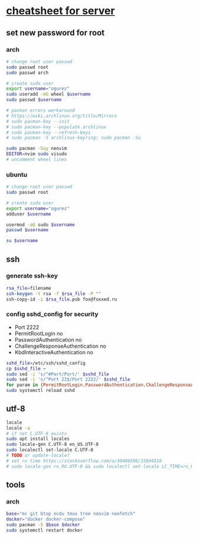 # [cheatsheet for server](./)

## set new password for root

### arch

```bash
# change root user passwd
sudo passwd root
sudo passwd arch

# create sudo user
export username="ogurez"
sudo useradd -mG wheel $username
sudo passwd $username

# pacman errors workaround
# https://wiki.archlinux.org/title/Mirrors
# sudo pacman-key --init
# sudo pacman-key --populate archlinux
# sudo pacman-key --refresh-keys
# sudo pacman -S archlinux-keyring; sudo pacman -Su

sudo pacman -Suy neovim
EDITOR=nvim sudo visudo
# uncomment wheel lines
```

### ubuntu

```bash
# change root user passwd
sudo passwd root

# create sudo user
export username="ogurez"
adduser $username

usermod -aG sudo $username
passwd $username

su $username
```

## ssh

### generate ssh-key

```bash
rsa_file=filename
ssh-keygen -t rsa -f $rsa_file -P ""
ssh-copy-id -i $rsa_file.pub fox@foxxed.ru
```

### config sshd_config for security

- Port 2222
- PermitRootLogin no
- PasswordAuthentication no
- ChallengeResponseAuthentication no
- KbdInteractiveAuthentication no

``` bash
sshd_file=/etc/ssh/sshd_config
cp $sshd_file ~
sudo sed -i 's/^#Port/Port/' $sshd_file
sudo sed -i 's/^Port 22$/Port 2222/' $sshd_file
for param in {PermitRootLogin,PasswordAuthentication,ChallengeResponseAuthentication,KbdInteractiveAuthentication}; do sudo sed -i "s/^#$param/$param/" $sshd_file && sudo sed -i "s/^$param yes$/$param no/" $sshd_file; done
sudo systemctl reload sshd
```

## utf-8

```bash
locale
locale -a
# if not C.UTF-8 exists
sudo apt install locales
sudo locale-gen C.UTF-8 en_US.UTF-8
sudo localectl set-locale C.UTF-8
# TODO or update-locale?
# set ru time https://stackoverflow.com/a/30480596/15844518
# sudo locale-gen ru_RU.UTF-8 && sudo localectl set-locale LC_TIME=ru_RU.UTF-8
```

## tools

### arch

```bash
base="mc git btop ncdu tmux tree neovim neofetch"
docker="docker docker-compose"
sudo pacman -S $base $docker
sudo systemctl restart docker
```
